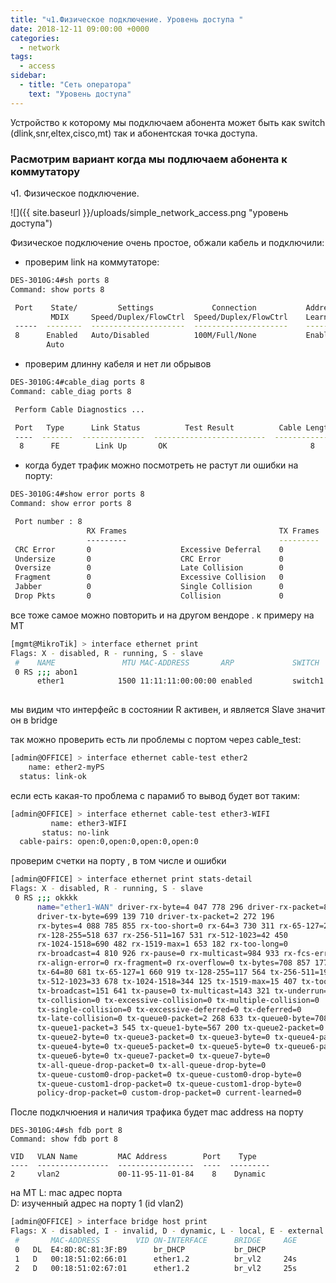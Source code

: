 ```yaml
---
title: "ч1.Физическое подключение. Уровень доступа "
date: 2018-12-11 09:00:00 +0000
categories:
  - network
tags:
  - access
sidebar:
  - title: "Сеть оператора"
    text: "Уровень доступа"
---
```



Устройство к которому мы подключаем абонента может быть как switch (dlink,snr,eltex,cisco,mt)  так и  абонентская точка доступа.

<h3>Расмотрим вариант когда мы подлючаем абонента к коммутатору</h3>

ч1. Физическое подключение.

![]({{ site.baseurl }}/uploads/simple_network_access.png "уровень доступа")


Физическое подключение очень простое, обжали кабель и подключили:
- проверим link на коммутаторе:

```bash
DES-3010G:4#sh ports 8
Command: show ports 8

 Port    State/         Settings             Connection           Address 
         MDIX     Speed/Duplex/FlowCtrl  Speed/Duplex/FlowCtrl    Learning
 -----  --------  ---------------------  ---------------------    --------
 8      Enabled   Auto/Disabled          100M/Full/None           Enabled 
        Auto    
```
- проверим длинну кабеля и нет ли обрывов

```bash
DES-3010G:4#cable_diag ports 8
Command: cable_diag ports 8

 Perform Cable Diagnostics ...

 Port   Type      Link Status          Test Result          Cable Length (M)
 ----  -------  --------------  -------------------------  -----------------
  8      FE        Link Up       OK                                8
```
-  когда будет трафик можно посмотреть не растут ли ошибки на порту:

```bash
DES-3010G:4#show error ports 8
Command: show error ports 8

 Port number : 8    
                 RX Frames                                  TX Frames
                 ---------                                  ---------
 CRC Error       0                    Excessive Deferral    0        
 Undersize       0                    CRC Error             0        
 Oversize        0                    Late Collision        0        
 Fragment        0                    Excessive Collision   0        
 Jabber          0                    Single Collision      0        
 Drop Pkts       0                    Collision             0        

```

все тоже самое можно повторить и на другом вендоре . к примеру на MT

```bash
[mgmt@MikroTik] > interface ethernet print 
Flags: X - disabled, R - running, S - slave 
 #    NAME               MTU MAC-ADDRESS       ARP             SWITCH            
 0 RS ;;; abon1
      ether1            1500 11:11:11:00:00:00 enabled         switch1           
 
```
мы видим что интерфейс в состоянии R активен, и является Slave значит он в bridge

так можно проверить есть ли проблемы с портом через cable_test:
```bash
[admin@OFFICE] > interface ethernet cable-test ether2
    name: ether2-myPS
  status: link-ok
```
если  есть какая-то проблема с парамиб то вывод будет  вот таким:
```bash
[admin@OFFICE] > interface ethernet cable-test ether3-WIFI 
         name: ether3-WIFI
       status: no-link
  cable-pairs: open:0,open:0,open:0,open:0
```

проверим счетки на порту , в том числе и ошибки
```bash
[admin@OFFICE] > interface ethernet print stats-detail 
Flags: X - disabled, R - running, S - slave 
 0 RS ;;; okkkk
      name="ether1-WAN" driver-rx-byte=4 047 778 296 driver-rx-packet=8 803 882 
      driver-tx-byte=699 139 710 driver-tx-packet=2 272 196 
      rx-bytes=4 088 785 855 rx-too-short=0 rx-64=3 730 311 rx-65-127=2 005 089 
      rx-128-255=518 637 rx-256-511=167 531 rx-512-1023=42 450 
      rx-1024-1518=690 482 rx-1519-max=1 653 182 rx-too-long=0 
      rx-broadcast=4 810 926 rx-pause=0 rx-multicast=984 933 rx-fcs-error=0 
      rx-align-error=0 rx-fragment=0 rx-overflow=0 tx-bytes=708 857 177 
      tx-64=80 681 tx-65-127=1 660 919 tx-128-255=117 564 tx-256-511=19 804 
      tx-512-1023=33 678 tx-1024-1518=344 125 tx-1519-max=15 407 tx-too-long=0 
      tx-broadcast=151 641 tx-pause=0 tx-multicast=143 321 tx-underrun=0 
      tx-collision=0 tx-excessive-collision=0 tx-multiple-collision=0 
      tx-single-collision=0 tx-excessive-deferred=0 tx-deferred=0 
      tx-late-collision=0 tx-queue0-packet=2 268 633 tx-queue0-byte=708 289 977 
      tx-queue1-packet=3 545 tx-queue1-byte=567 200 tx-queue2-packet=0 
      tx-queue2-byte=0 tx-queue3-packet=0 tx-queue3-byte=0 tx-queue4-packet=0 
      tx-queue4-byte=0 tx-queue5-packet=0 tx-queue5-byte=0 tx-queue6-packet=0 
      tx-queue6-byte=0 tx-queue7-packet=0 tx-queue7-byte=0 
      tx-all-queue-drop-packet=0 tx-all-queue-drop-byte=0 
      tx-queue-custom0-drop-packet=0 tx-queue-custom0-drop-byte=0 
      tx-queue-custom1-drop-packet=0 tx-queue-custom1-drop-byte=0 
      policy-drop-packet=0 custom-drop-packet=0 current-learned=0 
```



После подклчюения и наличия трафика будет mac address на порту 
```
DES-3010G:4#sh fdb port 8
Command: show fdb port 8

VID   VLAN Name         MAC Address        Port    Type  
----  ----------------  -----------------  ----  ---------
2     vlan2             00-11-95-11-01-84    8    Dynamic
```

на MT 
L: mac адрес порта  
D: изученный адрес на порту 1 (id vlan2)
```bash 
[admin@OFFICE] > interface bridge host print 
Flags: X - disabled, I - invalid, D - dynamic, L - local, E - external 
 #       MAC-ADDRESS        VID ON-INTERFACE      BRIDGE     AGE                 
 0   DL  E4:8D:8C:81:3F:B9      br_DHCP           br_DHCP   
 1   D   00:18:51:02:66:01      ether1.2          br_vl2     24s                 
 2   D   00:18:51:02:67:01      ether1.2          br_vl2     25s 
```


